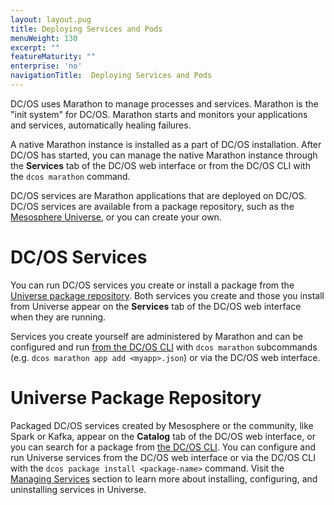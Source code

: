 ```yaml
---
layout: layout.pug
title: Deploying Services and Pods
menuWeight: 130
excerpt: ""
featureMaturity: ""
enterprise: 'no'
navigationTitle:  Deploying Services and Pods
---
```


<!-- This source repo for this topic is https://github.com/dcos/dcos-docs -->


DC/OS uses Marathon to manage processes and services. Marathon is the "init system" for DC/OS. Marathon starts and monitors your applications and services, automatically healing failures.

A native Marathon instance is installed as a part of DC/OS installation. After DC/OS has started, you can manage the native Marathon instance through the **Services** tab of the DC/OS web interface or from the DC/OS CLI with the `dcos marathon` command.

DC/OS services are Marathon applications that are deployed on DC/OS. DC/OS services are available from a package repository, such as the [Mesosphere Universe](/1.10/overview/concepts/#mesosphere-universe), or you can create your own.

#  DC/OS Services

You can run DC/OS services you create or install a package from the [Universe package repository](/1.10/gui/#-a-name-universe-a-universe). Both services you create and those you install from Universe appear on the **Services** tab of the DC/OS web interface when they are running.

Services you create yourself are administered by Marathon and can be configured and run [from the DC/OS CLI](/1.10/cli/command-reference/) with `dcos marathon` subcommands (e.g. `dcos marathon app add <myapp>.json`) or via the DC/OS web interface.

# Universe Package Repository
Packaged DC/OS services created by Mesosphere or the community, like Spark or Kafka, appear on the **Catalog** tab of the DC/OS web interface, or you can search for a package from [the DC/OS CLI](/1.10/cli/command-reference/). You can configure and run Universe services from the DC/OS web interface or via the DC/OS CLI with the `dcos package install <package-name>` command. Visit the [Managing Services](/1.10/deploying-services/) section to learn more about installing, configuring, and uninstalling services in Universe.
